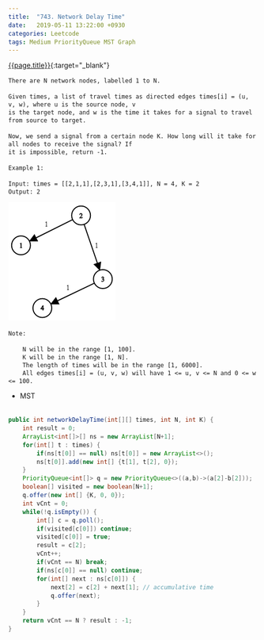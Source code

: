 ```yaml
---
title:  "743. Network Delay Time"
date:   2019-05-11 13:22:00 +0930
categories: Leetcode
tags: Medium PriorityQueue MST Graph
---
```


[{{page.title}}](https://leetcode.com/problems/network-delay-time/){:target="_blank"}

    There are N network nodes, labelled 1 to N.

    Given times, a list of travel times as directed edges times[i] = (u, v, w), where u is the source node, v
    is the target node, and w is the time it takes for a signal to travel from source to target.

    Now, we send a signal from a certain node K. How long will it take for all nodes to receive the signal? If
    it is impossible, return -1.

    Example 1:

    Input: times = [[2,1,1],[2,3,1],[3,4,1]], N = 4, K = 2
    Output: 2

![img](/img/posts/network-delay-time.png)

    Note:

        N will be in the range [1, 100].
        K will be in the range [1, N].
        The length of times will be in the range [1, 6000].
        All edges times[i] = (u, v, w) will have 1 <= u, v <= N and 0 <= w <= 100.

* MST

```java

public int networkDelayTime(int[][] times, int N, int K) {
    int result = 0;
    ArrayList<int[]>[] ns = new ArrayList[N+1];
    for(int[] t : times) {
        if(ns[t[0]] == null) ns[t[0]] = new ArrayList<>();
        ns[t[0]].add(new int[] {t[1], t[2], 0});
    }
    PriorityQueue<int[]> q = new PriorityQueue<>((a,b)->(a[2]-b[2]));
    boolean[] visited = new boolean[N+1];
    q.offer(new int[] {K, 0, 0});
    int vCnt = 0;
    while(!q.isEmpty()) {
        int[] c = q.poll();
        if(visited[c[0]]) continue;
        visited[c[0]] = true;
        result = c[2];
        vCnt++;
        if(vCnt == N) break;
        if(ns[c[0]] == null) continue;
        for(int[] next : ns[c[0]]) {
            next[2] = c[2] + next[1]; // accumulative time
            q.offer(next);
        }
    }
    return vCnt == N ? result : -1;
}
```
